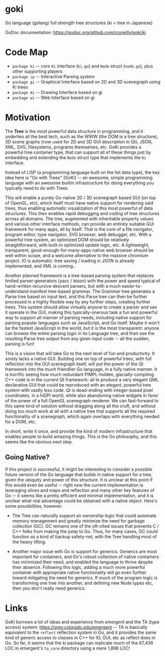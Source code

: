 # goki
Go language (golang) full strength tree structures (ki = tree in Japanese)

GoDoc documentation: https://godoc.org/github.com/rcoreilly/goki/ki

# Code Map

* `package ki` -- core `Ki` interface (`ki.go`) and `Node` struct (`node.go`), plus other supporting players
* `package ip` -- Interactive Parsing system
* `package gi` -- Graphical Interface based on 2D and 3D scenegraph using Ki trees
* `package di` -- Drawing Interface based on gi
* `package wi` -- Web Interface based on gi

# Motivation

The **Tree** is the most powerful data structure in programming, and it underlies all the best tech, such as the WWW (the DOM is a tree structure), 3D scene graphs (now used for 2D and 3D GUI description in Qt), JSON, XML, SVG, filesystems, programs themselves, etc.  GoKi provides a powerful tree container type, that can support all of these things just by embedding and extending the `Node` struct type that implements the `Ki` interface.

Instead of LISP (a programming language built on the list data type), the key idea here is "Go with Trees" (GoKi) -- an awesome, simple programming language with an awesome builtin infrastructure for doing everything you typically need to do with Trees.

This will enable a purely Go-native 2D / 3D scenegraph based GUI (on top of OpenGL, etc), which itself must have native support for rendering said trees, thus enabling automatic visualization of this most powerful of data structures. This then enables rapid debugging and coding of tree structures across all domains. The tree, augmented with inheritable property values and various other interface methods, can provide an entirely suitable GUI framework for many apps, all by itself. That is the core of a file navigator, program editor, type navigator, SVG browser, web debugger, etc. With a powerful tree system, an optimized DOM should be relatively straightforward, with built-in  optimized update logic, etc.  A lightweight, transparent, good-enough-for-many-apps native web browser should be well within scope, and a welcome alternative to the massive chromium project. IO is automatic: tree saving / loading in JSON is already implemented, and XML is coming..

Another planned framework is a tree-based parsing system that replaces limited parser-generators (yacc / bison) with the power and speed typical of hand-written recursive descent parsers, but with a much easier-to-understand manifest tree-based grammar.  The Grammar tree generates a Parse tree based on input text, and this Parse tree can then be further processed in a highly flexible way by any further steps, creating further trees.  This system should allow virtually anyone to create a parser and see it operate in the GUI, making this typically-onerous task a fun and powerful way to support all manner of parsing needs, including native support for parsing popular languages such as JavaScript, and Go itself.  Maybe it won't be the fastest JavaScript in the world, but it is the most transparent: anyone can browse the entire parsing logic in its Language tree, and then see the resulting Parse tree output from any given input code -- all the sudden, parsing is fun!

This is a vision that will take Go to the next level of fun and productivity. It sorely lacks a native GUI. Building one on top of powerful trees, with full reflection into the GUI scenegraph itself, will put the power of the Qt framework into the much friendlier Go language, in a fully native manner. It is horrific seeing how much redundant PIMPL-hidden, glacially-compiling C++ code is in the current Qt framework: all to produce a very elegant QML declarative GUI that could be reproduced with an elegant, powerful tree system with vastly less code. Qt is dead-ending with integer-based pixel coordinates, in a hiDPI world, while also abandoning native widgets in favor of the power of a full OpenGL scenegraph renderer.  We can fast-forward to this same kind of solution without dragging along all the cruft, and without doing too much work at all with a native tree that supports all the required functionality of a scenegraph, which again overlaps with everything needed for a DOM, etc.

In short, write it once, and provide the kind of modern infrastructure that enables people to build amazing things. This is the Go philosophy, and this seems like the obvious next step.

## Going Native?

If this project is successful, it might be interesting to consider a possible future version of the Go language that builds in native support for a tree, given the ubiquity and power of this structure.  It is unclear at this point if this would even be useful -- right now the current implementation is leveraging slices and maps and reflection and many other key features of Go -- it seems like a pretty efficient and minimal implementation, and it is unclear what real advantage could be obtained with a native object.  Here's some possibilities, however:

* The Tree can naturally support an ownership logic that could automate memory management and greatly minimize the need for garbage collection (GC). GC remains one of the oft-cited issues that prevents C / C++ folks from making the jump to Go. Thus, for many cases, GC could function as a kind of backup safety-net, with the Tree handling most of the heavy lifting.

* Another major issue with Go is support for generics. Generics are most important for containers, and Go's robust collection of native containers has minimized their need, and enabled the language to thrive despite their absence. Following this logic, adding a much more powerful container with appropriate native functionality will go even further toward mitigating the need for generics. If much of the program logic is transforming one tree into another, and defining new Node types etc, then you don't really need generics.

# Links

GoKi borrows a lot of ideas and experience from *emergent* and the TA (type access) system: https://grey.colorado.edu/emergent -- TA is basically equivalent to the `reflect` reflection system in Go, and it provides the same kind of generic access to classes in C++ for IO, GUI, etc as reflect does in Go.  So far, it seems that the ki package can replicate much of the 67,438 LOC in emergent's `ta_core` directory using a mere 1,896 LOC!

